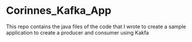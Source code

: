 # Corinnes_Kafka_App
This repo contains the java files of the code that I wrote to create a sample application to create a producer and consumer using Kakfa 


